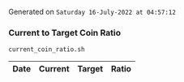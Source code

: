 Generated on `Saturday 16-July-2022 at 04:57:12`

### Current to Target Coin Ratio
`current_coin_ratio.sh`

Date|Current|Target|Ratio
---|---|---|---
